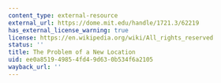 ```yaml
---
content_type: external-resource
external_url: https://dome.mit.edu/handle/1721.3/62219
has_external_license_warning: true
license: https://en.wikipedia.org/wiki/All_rights_reserved
status: ''
title: The Problem of a New Location
uid: ee0a8519-4985-4fd4-9d63-0b534f6a2105
wayback_url: ''
---
```

